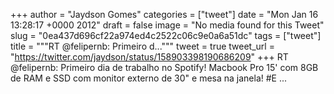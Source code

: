 
+++
author = "Jaydson Gomes"
categories = ["tweet"]
date = "Mon Jan 16 13:28:17 +0000 2012"
draft = false
image = "No media found for this Tweet"
slug = "0ea437d696cf22a974ed4c2522c06c9e0a6a51dc"
tags = ["tweet"]
title = """RT @felipernb: Primeiro d..."""
tweet = true
tweet_url = "https://twitter.com/jaydson/status/158903398190686209"
+++
RT @felipernb: Primeiro dia de trabalho no Spotify! Macbook Pro 15' com 8GB de RAM e SSD com monitor externo de 30" e mesa na janela! #E ...

